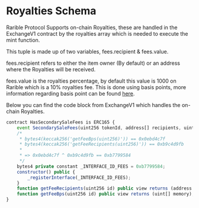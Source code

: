 # Royalties Schema

Rarible Protocol Supports on-chain Royalties, these are handled in the ExchangeV1 contract by the royalties array which is needed to execute the mint function.  
  
This tuple is made up of two variables, fees.recipient & fees.value.

fees.recipient refers to either the item owner \(By default\) or an address where the Royalties will be received. 

fees.value is the royalties percentage, by default this value is 1000 on Rarible which is a 10% royalties fee. This is done using basis points, more information regarding basis point can be found [here](https://corporatefinanceinstitute.com/resources/knowledge/finance/basis-point-beep/).

Below you can find the code block from  ExchangeV1 which handles the on-chain Royalties.

```javascript
contract HasSecondarySaleFees is ERC165 {
    event SecondarySaleFees(uint256 tokenId, address[] recipients, uint[] bps);
    /*
     * bytes4(keccak256('getFeeBps(uint256)')) == 0x0ebd4c7f
     * bytes4(keccak256('getFeeRecipients(uint256)')) == 0xb9c4d9fb
     *
     * => 0x0ebd4c7f ^ 0xb9c4d9fb == 0xb7799584
     */
    bytes4 private constant _INTERFACE_ID_FEES = 0xb7799584;
    constructor() public {
        _registerInterface(_INTERFACE_ID_FEES);
    }
    function getFeeRecipients(uint256 id) public view returns (address payable[] memory);
    function getFeeBps(uint256 id) public view returns (uint[] memory);
}
```

